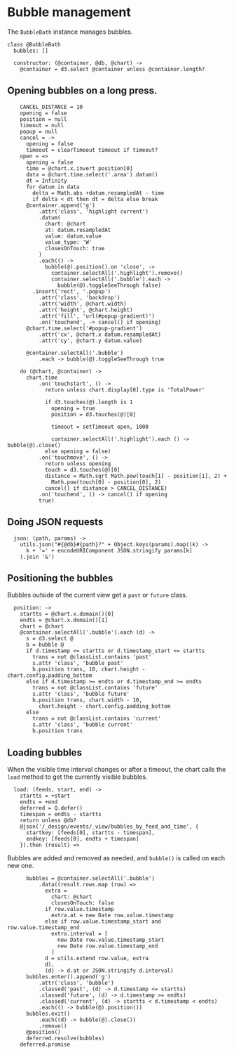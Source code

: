 # Bubble management

The `BubbleBath` instance manages bubbles.

    class @BubbleBath
      bubbles: []

      constructor: (@container, @db, @chart) ->
        @container = d3.select @container unless @container.length?

## Opening bubbles on a long press.

        CANCEL_DISTANCE = 10
        opening = false
        position = null
        timeout = null
        popup = null
        cancel = ->
          opening = false
          timeout = clearTimeout timeout if timeout?
        open = =>
          opening = false
          time = @chart.x.invert position[0]
          data = @chart.time.select('.area').datum()
          dt = Infinity
          for datum in data
            delta = Math.abs +datum.resampledAt - time
            if delta < dt then dt = delta else break
          @container.append('g')
              .attr('class', 'highlight current')
              .datum(
                chart: @chart
                at: datum.resampledAt
                value: datum.value
                value_type: 'W'
                closesOnTouch: true
              )
              .each(() ->
                bubble(@).position().on 'close', ->
                  container.selectAll('.highlight').remove()
                  container.selectAll('.bubble').each ->
                    bubble(@).toggleSeeThrough false)
            .insert('rect', '.popup')
              .attr('class', 'backdrop')
              .attr('width', @chart.width)
              .attr('height', @chart.height)
              .attr('fill', 'url(#popup-gradient)')
              .on('touchend', -> cancel() if opening)
          @chart.time.select('#popup-gradient')
              .attr('cx', @chart.x datum.resampledAt)
              .attr('cy', @chart.y datum.value)

          @container.selectAll('.bubble')
              .each -> bubble(@).toggleSeeThrough true

        do (@chart, @container) ->
          chart.time
              .on('touchstart', () ->
                return unless chart.display[0].type is 'TotalPower'

                if d3.touches(@).length is 1
                  opening = true
                  position = d3.touches(@)[0]

                  timeout = setTimeout open, 1000

                  container.selectAll('.highlight').each () -> bubble(@).close()
                else opening = false)
              .on('touchmove', () ->
                return unless opening
                touch = d3.touches(@)[0]
                distance = Math.sqrt Math.pow(touch[1] - position[1], 2) +
                  Math.pow(touch[0] - position[0], 2)
                cancel() if distance > CANCEL_DISTANCE)
              .on('touchend', () -> cancel() if opening
              true)

## Doing JSON requests

      json: (path, params) ->
        utils.json("#{@db}#{path}?" + Object.keys(params).map((k) ->
          k + '=' + encodeURIComponent JSON.stringify params[k]
        ).join '&')

## Positioning the bubbles

Bubbles outside of the current view get a `past` or `future` class.

      position: ->
        startts = @chart.x.domain()[0]
        endts = @chart.x.domain()[1]
        chart = @chart
        @container.selectAll('.bubble').each (d) ->
          s = d3.select @
          b = bubble @
          if d.timestamp <= startts or d.timestamp_start <= startts
            trans = not @classList.contains 'past'
            s.attr 'class', 'bubble past'
            b.position trans, 10, chart.height - chart.config.padding_bottom
          else if d.timestamp >= endts or d.timestamp_end >= endts
            trans = not @classList.contains 'future'
            s.attr 'class', 'bubble future'
            b.position trans, chart.width - 10,
              chart.height - chart.config.padding_bottom
          else
            trans = not @classList.contains 'current'
            s.attr 'class', 'bubble current'
            b.position trans

## Loading bubbles

When the visible time interval changes or after a timeout, the chart calls the
`load` method to get the currently visible bubbles.

      load: (feeds, start, end) ->
        startts = +start
        endts = +end
        deferred = Q.defer()
        timespan = endts - startts
        return unless @db?
        @json('/_design/events/_view/bubbles_by_feed_and_time', {
          startkey: [feeds[0], startts - timespan],
          endkey: [feeds[0], endts + timespan]
        }).then (result) =>

Bubbles are added and removed as needed, and `bubble()` is called on each new
one.

          bubbles = @container.selectAll('.bubble')
              .data((result.rows.map (row) =>
                extra =
                  chart: @chart
                  closesOnTouch: false
                if row.value.timestamp
                  extra.at = new Date row.value.timestamp
                else if row.value.timestamp_start and row.value.timestamp_end
                  extra.interval = [
                    new Date row.value.timestamp_start
                    new Date row.value.timestamp_end
                  ]
                d = utils.extend row.value, extra
                d),
                (d) -> d.at or JSON.stringify d.interval)
          bubbles.enter().append('g')
              .attr('class', 'bubble')
              .classed('past', (d) -> d.timestamp <= startts)
              .classed('future', (d) -> d.timestamp >= endts)
              .classed('current', (d) -> startts < d.timestamp < endts)
              .each(() -> bubble(@).position())
          bubbles.exit()
              .each((d) -> bubble(@).close())
              .remove()
          @position()
          deferred.resolve(bubbles)
        deferred.promise
